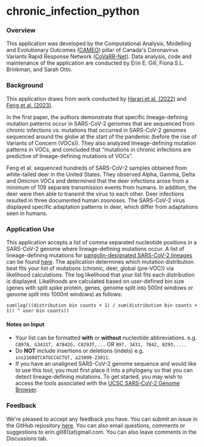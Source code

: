 # chronic_infection_python
### Overview
This application was developed by the Computational Analysis, Modelling and Evolutionary Outcomes ([CAMEO](https://covarrnet.ca/computational-analysis-modelling-and-evolutionary-outcomes-cameo/)) pillar of Canada's Coronavirus Variants Rapid Response Network ([CoVaRR-Net](https://covarrnet.ca/)). Data analysis, code and maintenance of the application are conducted by Erin E. Gill, Fiona S.L. Brinkman, and Sarah Otto.
   	 
### Background
This application draws from work conducted by [Harari et al. (2022)](https://www.nature.com/articles/s41591-022-01882-4) and [Feng et al. (2023)](https://www.nature.com/articles/s41467-023-39782-x). 


In the first paper, the authors demonstrate that specific lineage-defining mutation patterns occur in SARS-CoV-2 genomes that are sequenced from chronic infections vs. mutations that occurred in SARS-CoV-2 genomes sequenced around the globe at the start of the pandemic (before the rise of Variants of Concern (VOCs)). They also analyzed lineage-defining mutation patterns in VOCs, and concluded that “mutations in chronic infections are predictive of lineage-defining mutations of VOCs”.


Feng et al. sequenced hundreds of SARS-CoV-2 samples obtained from white-tailed deer in the United States. They observed Alpha, Gamma, Delta and Omicron VOCs and determined that the deer infections arose from a minimum of 109 separate transmission events from humans. In addition, the deer were then able to transmit the virus to each other. Deer infections resulted in three documented human zoonoses. The SARS-CoV-2 virus displayed specific adaptation patterns in deer, which differ from adaptations seen in humans. 

### Application Use
This application accepts a list of comma separated nucleotide positions in a SARS-CoV-2 genome where lineage-defining mutations occur. A list of lineage-defining mutations for [pangolin-designated SARS-CoV-2 lineages](https://www.pango.network/) can be found [here](https://github.com/cov-lineages/pango-designation?tab=readme-ov-file). 
The application determines which mutation distribution best fits your list of mutations (chronic, deer, global (pre-VOC)) via likelihood calculations. The log likelihood that your list fits each distribution is displayed.
Likelihoods are calculated based on user-defined bin size (genes with split spike protein, genes, genome split into 500nt windows or genome split into 1000nt windows) as follows:
```
sum(log(((distribution bin counts + 1) / sum(distribution bin counts + 1)) ^ user bin counts))
```

#### Notes on Input
* Your list can be formatted **with** or **without** nucleotide abbreviations. e.g. `C897A, G3431T, A7842G, C8293T,...`  OR `897, 3431, 7842, 8293,...`.
* Do **NOT** include insertions or deletions (indels) e.g. `ins21608TCATGCCGCTGT, ∆23009-23011`.
* If you have an unaligned SARS-CoV-2 genome sequence and would like to use this tool, you must first place it into a phylogeny so that you can detect lineage-defining mutations. To get started, you may wish to access the tools associated with the [UCSC SARS-CoV-2 Genome Browser](https://genome.ucsc.edu/goldenPath/help/covidBrowserIntro.html#data).

### Feedback
We're pleased to accept any feedback you have. You can submit an issue in the GitHub repository [here](https://github.com/eringill/chronic_infection_python).
You can also email questions, comments or suggestions to erin.gill81(at)gmail.com. You can also leave comments in the Discussions tab.

 
